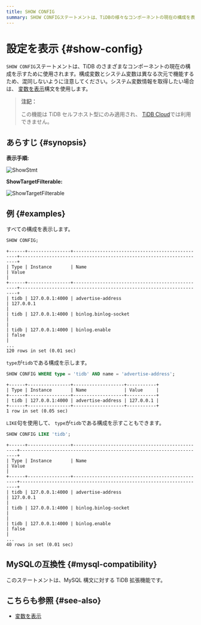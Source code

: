```yaml
---
title: SHOW CONFIG
summary: SHOW CONFIGステートメントは、TiDBの様々なコンポーネントの現在の構成を表示するために使用されます。システム変数情報を取得したい場合は、[変数を表示]構文を使用します。この機能はTiDBセルフホスト型にのみ適用され、TiDB Cloudでは利用できません。MySQLの互換性もあります。
---
```


# 設定を表示 {#show-config}

`SHOW CONFIG`ステートメントは、TiDB のさまざまなコンポーネントの現在の構成を示すために使用されます。構成変数とシステム変数は異なる次元で機能するため、混同しないように注意してください。システム変数情報を取得したい場合は、 [変数を表示](/sql-statements/sql-statement-show-variables.md)構文を使用します。

> **注記：**
>
> この機能は TiDB セルフホスト型にのみ適用され、 [TiDB Cloud](https://docs.pingcap.com/tidbcloud/)では利用できません。

## あらすじ {#synopsis}

**表示手順:**

![ShowStmt](https://download.pingcap.com/images/docs/sqlgram/ShowStmt.png)

**ShowTargetFilterable:**

![ShowTargetFilterable](https://download.pingcap.com/images/docs/sqlgram/ShowTargetFilterable.png)

## 例 {#examples}

すべての構成を表示します。

```sql
SHOW CONFIG;
```

    +------+----------------+-------------------------------------------------+---------------------------------------------------------------------+
    | Type | Instance       | Name                                            | Value                                                               |
    +------+----------------+-------------------------------------------------+---------------------------------------------------------------------+
    | tidb | 127.0.0.1:4000 | advertise-address                               | 127.0.0.1                                                           |
    | tidb | 127.0.0.1:4000 | binlog.binlog-socket                            |                                                                     |
    | tidb | 127.0.0.1:4000 | binlog.enable                                   | false                                                               |
    ...
    120 rows in set (0.01 sec)

`type`が`tidb`である構成を示します。

```sql
SHOW CONFIG WHERE type = 'tidb' AND name = 'advertise-address';
```

    +------+----------------+-------------------+-----------+
    | Type | Instance       | Name              | Value     |
    +------+----------------+-------------------+-----------+
    | tidb | 127.0.0.1:4000 | advertise-address | 127.0.0.1 |
    +------+----------------+-------------------+-----------+
    1 row in set (0.05 sec)

`LIKE`句を使用して、 `type`が`tidb`である構成を示すこともできます。

```sql
SHOW CONFIG LIKE 'tidb';
```

    +------+----------------+-------------------------------------------------+---------------------------------------------------------------------+
    | Type | Instance       | Name                                            | Value                                                               |
    +------+----------------+-------------------------------------------------+---------------------------------------------------------------------+
    | tidb | 127.0.0.1:4000 | advertise-address                               | 127.0.0.1                                                           |
    | tidb | 127.0.0.1:4000 | binlog.binlog-socket                            |                                                                     |
    | tidb | 127.0.0.1:4000 | binlog.enable                                   | false                                                               |
    ...
    40 rows in set (0.01 sec)

## MySQLの互換性 {#mysql-compatibility}

このステートメントは、MySQL 構文に対する TiDB 拡張機能です。

## こちらも参照 {#see-also}

-   [変数を表示](/sql-statements/sql-statement-show-variables.md)
